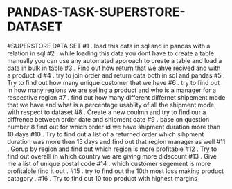 # PANDAS-TASK-SUPERSTORE-DATASET

#SUPERSTORE DATA SET 
#1 . load this data in sql and in pandas with a relation in sql 
#2 . while loading this data you dont have to create a table manually you can use any automated approach to create a table and load a data in bulk in table 
#3 . Find out how return that we ahve recived and with a product id 
#4 . try  to join order and return data both in sql and pandas 
#5 . Try to find out how many unique customer that we have 
#6 . try to find out in how many regions we are selling a product and who is a manager for a respective region 
#7 . find out how many different differnet shipement mode that we have and what is a percentage usablity of all the shipment mode with respect to dataset 
#8 . Create a new coulmn and try to find our a diffrence between order date and shipment date
#9 . base on question number 8 find out for which order id we have shipment duration more than 10 days 
#10 . Try to find out a list of a returned order which sihpment duration was more then 15 days and find out that region manager as well 
#11 . Gorup by region and find out which region is more profitable 
#12 . Try to find out overalll in which country we are giving more didscount 
#13 . Give me a list of unique postal code 
#14 . which customer segement is more profitalble find it out . 
#15 . try to find out the 10th most loss making product catagory . 
#16 . Try to find out 10 top  product with highest margins 
